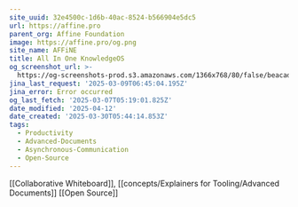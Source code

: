 ```yaml
---
site_uuid: 32e4500c-1d6b-40ac-8524-b566904e5dc5
url: https://affine.pro
parent_org: Affine Foundation
image: https://affine.pro/og.png
site_name: AFFiNE
title: All In One KnowledgeOS
og_screenshot_url: >-
  https://og-screenshots-prod.s3.amazonaws.com/1366x768/80/false/beacad3f444fa77926fe27db0e81be5e8a3e2e77be4fb4fcca12eb781393b5cb.jpeg
jina_last_request: '2025-03-09T06:45:04.195Z'
jina_error: Error occurred
og_last_fetch: '2025-03-07T05:19:01.825Z'
date_modified: '2025-04-12'
date_created: '2025-03-30T05:44:14.853Z'
tags:
  - Productivity
  - Advanced-Documents
  - Asynchronous-Communication
  - Open-Source
---
```





























[[Collaborative Whiteboard]], [[concepts/Explainers for Tooling/Advanced Documents]]
[[Open Source]]
